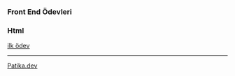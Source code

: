 ### Front End Ödevleri


### Html

[ilk ödev](https://github.com/mybounds/front-end/blob/main/html/index.html)


----

[Patika.dev](https://www.patika.dev/tr)